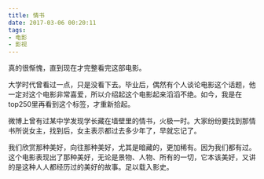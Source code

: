 ```yaml
---
title: 情书
date: 2017-03-06 00:20:11
tags:
- 电影
- 影视
---
```


真的很惭愧，直到现在才完整看完这部电影。

大学时代曾看过一点，只是没看下去。毕业后，偶然有个人谈论电影这个话题，他一定对这个电影非常喜爱，所以介绍起这个电影起来滔滔不绝。如今，我是在top250里再看到这个标签，才重新拾起。

微博上曾有过某中学发现学长藏在墙壁里的情书，火极一时。大家纷纷要找到那情书所说女主，找到后，女主表示都过去多少年了，早就忘记了。

我们欣赏那种美好，向往那种美好，尤其是暗藏的，更加稀有。因为我们都有过。这个电影表现出了那种美好，无论是景物、人物、所有的一切，它本该美好，又讲的是这种人人都经历过的美好的故事。足以载入影史。
